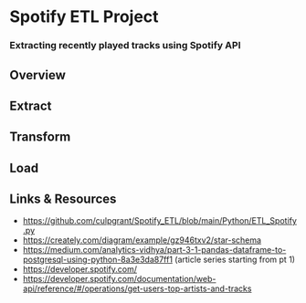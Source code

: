# Spotify ETL Project
### Extracting recently played tracks using Spotify API

## Overview

## Extract
## Transform
## Load

## Links & Resources
* https://github.com/culpgrant/Spotify_ETL/blob/main/Python/ETL_Spotify.py
* https://creately.com/diagram/example/gz946txv2/star-schema
* https://medium.com/analytics-vidhya/part-3-1-pandas-dataframe-to-postgresql-using-python-8a3e3da87ff1 (article series starting from pt 1)
* https://developer.spotify.com/
* https://developer.spotify.com/documentation/web-api/reference/#/operations/get-users-top-artists-and-tracks
